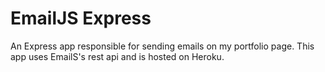 # EmailJS Express
An Express app responsible for sending emails on my portfolio page. This app uses EmailS's rest api and is hosted on Heroku.
